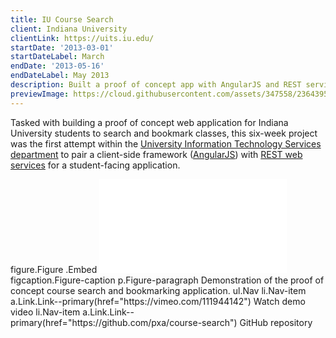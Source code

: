 ```yaml
---
title: IU Course Search
client: Indiana University
clientLink: https://uits.iu.edu/
startDate: '2013-03-01'
startDateLabel: March
endDate: '2013-05-16'
endDateLabel: May 2013
description: Built a proof of concept app with AngularJS and REST services.
previewImage: https://cloud.githubusercontent.com/assets/347558/23643953/e172c51e-02d2-11e7-9755-756038e1f8a4.png
---
```


Tasked with building a proof of concept web application for Indiana University students to search and bookmark classes, this six-week project was the first attempt within the [University Information Technology Services department](http://uits.iu.edu/) to pair a client-side framework ([AngularJS](https://angularjs.org/)) with [REST web services](http://en.wikipedia.org/wiki/Representational_state_transfer) for a student-facing application.

<jade>
figure.Figure
  .Embed
    <iframe src="//player.vimeo.com/video/111944142?title=0&amp;byline=0&amp;portrait=0" frameborder="0" webkitallowfullscreen mozallowfullscreen allowfullscreen></iframe>
  figcaption.Figure-caption
    p.Figure-paragraph Demonstration of the proof of concept course search and bookmarking application.
    ul.Nav
      li.Nav-item
        a.Link.Link--primary(href="https://vimeo.com/111944142") Watch demo video
      li.Nav-item
        a.Link.Link--primary(href="https://github.com/pxa/course-search") GitHub repository
</jade>
